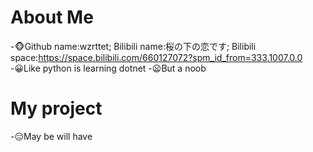 # About Me
-🐵Github name:wzrttet; Bilibili name:桜の下の恋です; Bilibili space:https://space.bilibili.com/660127072?spm_id_from=333.1007.0.0  
-😀Like python is learning dotnet
-😦But a noob  

# My project
-😑May be will have



